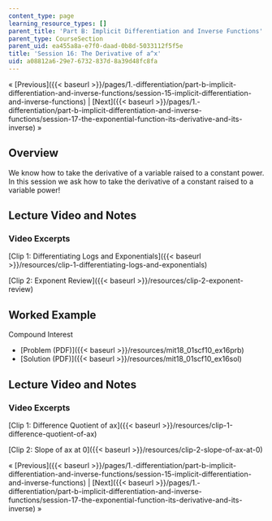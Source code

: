 ```yaml
---
content_type: page
learning_resource_types: []
parent_title: 'Part B: Implicit Differentiation and Inverse Functions'
parent_type: CourseSection
parent_uid: ea455a8a-e7f0-daad-0b8d-5033112f5f5e
title: 'Session 16: The Derivative of a^x'
uid: a08812a6-29e7-6732-837d-8a39d48fc8fa
---
```


« [Previous]({{< baseurl >}}/pages/1.-differentiation/part-b-implicit-differentiation-and-inverse-functions/session-15-implicit-differentiation-and-inverse-functions) | [Next]({{< baseurl >}}/pages/1.-differentiation/part-b-implicit-differentiation-and-inverse-functions/session-17-the-exponential-function-its-derivative-and-its-inverse) »

Overview
--------

We know how to take the derivative of a variable raised to a constant power. In this session we ask how to take the derivative of a constant raised to a variable power!

Lecture Video and Notes
-----------------------

### Video Excerpts

[Clip 1: Differentiating Logs and Exponentials]({{< baseurl >}}/resources/clip-1-differentiating-logs-and-exponentials)

[Clip 2: Exponent Review]({{< baseurl >}}/resources/clip-2-exponent-review)

Worked Example
--------------

Compound Interest

*   [Problem (PDF)]({{< baseurl >}}/resources/mit18_01scf10_ex16prb)
*   [Solution (PDF)]({{< baseurl >}}/resources/mit18_01scf10_ex16sol)

Lecture Video and Notes
-----------------------

### Video Excerpts

[Clip 1: Difference Quotient of ax]({{< baseurl >}}/resources/clip-1-difference-quotient-of-ax)

[Clip 2: Slope of ax at 0]({{< baseurl >}}/resources/clip-2-slope-of-ax-at-0)

« [Previous]({{< baseurl >}}/pages/1.-differentiation/part-b-implicit-differentiation-and-inverse-functions/session-15-implicit-differentiation-and-inverse-functions) | [Next]({{< baseurl >}}/pages/1.-differentiation/part-b-implicit-differentiation-and-inverse-functions/session-17-the-exponential-function-its-derivative-and-its-inverse) »